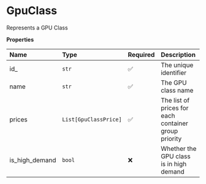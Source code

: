 # GpuClass

Represents a GPU Class

**Properties**

| Name           | Type                  | Required | Description                                          |
| :------------- | :-------------------- | :------- | :--------------------------------------------------- |
| id\_           | `str`                 | ✅       | The unique identifier                                |
| name           | `str`                 | ✅       | The GPU class name                                   |
| prices         | `List[GpuClassPrice]` | ✅       | The list of prices for each container group priority |
| is_high_demand | `bool`                | ❌       | Whether the GPU class is in high demand              |
